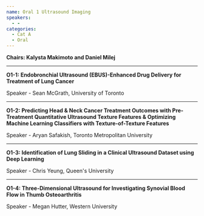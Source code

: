 ```yaml
---
name: Oral 1 Ultrasound Imaging
speakers:
  - -
categories:
  - Cat A
  - Oral
---
```


**Chairs: Kalysta Makimoto and Daniel Milej**

_____________________________________________________

**O1-1: Endobronchial Ultrasound (EBUS)-Enhanced Drug Delivery for Treatment of Lung Cancer**

Speaker - Sean McGrath, University of Toronto

_____________________________________________________

**O1-2: Predicting Head & Neck Cancer Treatment Outcomes with Pre-Treatment Quantitative Ultrasound Texture Features & Optimizing Machine Learning Classifiers with Texture-of-Texture Features**

Speaker - Aryan Safakish, Toronto Metropolitan University

_____________________________________________________

**O1-3: Identification of Lung Sliding in a Clinical Ultrasound Dataset using Deep Learning**

Speaker - Chris Yeung, Queen's University

_____________________________________________________

**O1-4: Three-Dimensional Ultrasound for Investigating Synovial Blood Flow in Thumb Osteoarthritis**

Speaker - Megan Hutter, Western University
